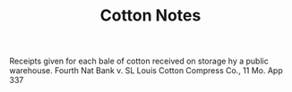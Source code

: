 ---
title: Cotton Notes
letter: C
permalink: "/definitions/bld-cotton-notes.html"
body: Receipts given for each bale of cotton received on storage hy a public warehouse.
  Fourth Nat Bank v. SL Louis Cotton Compress Co., 11 Mo. App 337
published_at: '2018-07-07'
source: Black's Law Dictionary 2nd Ed (1910)
layout: post
---